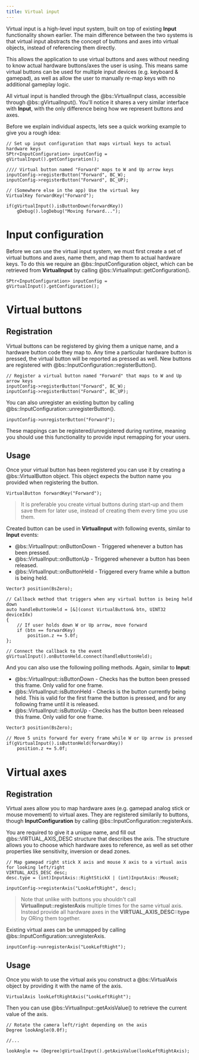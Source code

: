 ```yaml
---
title: Virtual input
---
```


Virtual input is a high-level input system, built on top of existing **Input** functionality shown earlier. The main difference between the two systems is that virtual input abstracts the concept of buttons and axes into virtual objects, instead of referencing them directly.

This allows the application to use virtual buttons and axes without needing to know actual hardware buttons/axes the user is using. This means same virtual buttons can be used for multiple input devices (e.g. keyboard & gamepad), as well as allow the user to manually re-map keys with no additional gameplay logic.

All virtual input is handled through the @bs::VirtualInput class, accessible through @bs::gVirtualInput(). You'll notice it shares a very similar interface with **Input**, with the only difference being how we represent buttons and axes.

Before we explain individual aspects, lets see a quick working example to give you a rough idea:
~~~~~~~~~~~~~{.cpp}
// Set up input configuration that maps virtual keys to actual hardware keys
SPtr<InputConfiguration> inputConfig = gVirtualInput().getConfiguration();

//// Virtual button named "Forward" maps to W and Up arrow keys
inputConfig->registerButton("Forward", BC_W);
inputConfig->registerButton("Forward", BC_UP);

// (Somewhere else in the app) Use the virtual key
VirtualKey forwardKey("Forward");

if(gVirtualInput().isButtonDown(forwardKey))
	gDebug().logDebug("Moving forward...");
~~~~~~~~~~~~~

# Input configuration
Before we can use the virtual input system, we must first create a set of virtual buttons and axes, name them, and map them to actual hardware keys. To do this we require an @bs::InputConfiguration object, which can be retrieved from **VirtualInput** by calling @bs::VirtualInput::getConfiguration().

~~~~~~~~~~~~~{.cpp}
SPtr<InputConfiguration> inputConfig = gVirtualInput().getConfiguration();
~~~~~~~~~~~~~

# Virtual buttons
## Registration
Virtual buttons can be registered by giving them a unique name, and a hardware button code they map to. Any time a particular hardware button is pressed, the virtual button will be reported as pressed as well. New buttons are registered with @bs::InputConfiguration::registerButton().

~~~~~~~~~~~~~{.cpp}
// Register a virtual button named "Forward" that maps to W and Up arrow keys
inputConfig->registerButton("Forward", BC_W);
inputConfig->registerButton("Forward", BC_UP);
~~~~~~~~~~~~~

You can also unregister an existing button by calling @bs::InputConfiguration::unregisterButton().

~~~~~~~~~~~~~{.cpp}
inputConfig->unregisterButton("Forward");
~~~~~~~~~~~~~

These mappings can be registered/unregistered during runtime, meaning you should use this functionality to provide input remapping for your users.

## Usage
Once your virtual button has been registered you can use it by creating a @bs::VirtualButton object. This object expects the button name you provided when registering the button.

~~~~~~~~~~~~~{.cpp}
VirtualButton forwardKey("Forward");
~~~~~~~~~~~~~

> It is preferable you create virtual buttons during start-up and them save them for later use, instead of creating them every time you use them.

Created button can be used in **VirtualInput** with following events, similar to **Input** events:
 - @bs::VirtualInput::onButtonDown - Triggered whenever a button has been pressed.
 - @bs::VirtualInput::onButtonUp - Triggered whenever a button has been released.
 - @bs::VirtualInput::onButtonHeld - Triggered every frame while a button is being held.
 
~~~~~~~~~~~~~{.cpp}
Vector3 position(BsZero);

// Callback method that triggers when any virtual button is being held down
auto handleButtonHeld = [&](const VirtualButton& btn, UINT32 deviceIdx)
{
	// If user holds down W or Up arrow, move forward
	if (btn == forwardKey)
		position.z += 5.0f;
};

// Connect the callback to the event
gVirtualInput().onButtonHeld.connect(handleButtonHeld);
~~~~~~~~~~~~~

And you can also use the following polling methods. Again, similar to **Input**:
 - @bs::VirtualInput::isButtonDown - Checks has the button been pressed this frame. Only valid for one frame.
 - @bs::VirtualInput::isButtonHeld - Checks is the button currently being held. This is valid for the first frame the button is pressed, and for any following frame until it is released.
 - @bs::VirtualInput::isButtonUp - Checks has the button been released this frame. Only valid for one frame.

~~~~~~~~~~~~~{.cpp}
Vector3 position(BsZero);

// Move 5 units forward for every frame while W or Up arrow is pressed
if(gVirtualInput().isButtonHeld(forwardKey))
	position.z += 5.0f;
~~~~~~~~~~~~~

# Virtual axes
## Registration
Virtual axes allow you to map hardware axes (e.g. gamepad analog stick or mouse movement) to virtual axes. They are registered similarily to buttons, though **InputConfiguration** by calling @bs::InputConfiguration::registerAxis. 

You are required to give it a unique name, and fill out @bs::VIRTUAL_AXIS_DESC structure that describes the axis. The structure allows you to choose which hardware axes to reference, as well as set other properties like sensitivity, inversion or dead zones.

~~~~~~~~~~~~~{.cpp}
// Map gamepad right stick X axis and mouse X axis to a virtual axis for looking left/right
VIRTUAL_AXIS_DESC desc;
desc.type = (int)InputAxis::RightStickX | (int)InputAxis::MouseX;

inputConfig->registerAxis("LookLeftRight", desc);
~~~~~~~~~~~~~

> Note that unlike with buttons you shouldn't call **VirtualInput::registerAxis** multiple times for the same virtual axis. Instead provide all hardware axes in the **VIRTUAL_AXIS_DESC::type** by ORing them together.

Existing virtual axes can be unmapped by calling @bs::InputConfiguration::unregisterAxis.

~~~~~~~~~~~~~{.cpp}
inputConfig->unregisterAxis("LookLeftRight");
~~~~~~~~~~~~~

## Usage
Once you wish to use the virtual axis you construct a @bs::VirtualAxis object by providing it with the name of the axis.
~~~~~~~~~~~~~{.cpp}
VirtualAxis lookLeftRightAxis("LookLeftRight");
~~~~~~~~~~~~~

Then you can use @bs::VirtualInput::getAxisValue() to retrieve the current value of the axis.

~~~~~~~~~~~~~{.cpp}
// Rotate the camera left/right depending on the axis
Degree lookAngle(0.0f);

//...

lookAngle += (Degree)gVirtualInput().getAxisValue(lookLeftRightAxis);
~~~~~~~~~~~~~